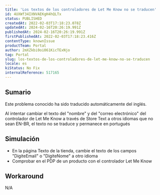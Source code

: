 ```yaml
---
title: 'Los textos de los controladores de Let Me Know no se traducen'
id: 4UXWf34IXNVAEKgH4hQLTx
status: PUBLISHED
createdAt: 2022-02-03T17:18:23.078Z
updatedAt: 2024-02-16T20:26:19.991Z
publishedAt: 2024-02-16T20:26:19.991Z
firstPublishedAt: 2022-02-03T17:18:23.416Z
contentType: knownIssue
productTeam: Portal
author: 2mXZkbi0oi061KicTExNjo
tag: Portal
slug: los-textos-de-los-controladores-de-let-me-know-no-se-traducen
locale: es
kiStatus: No Fix
internalReference: 517165
---
```


## Sumario

<div class="alert alert-info">
  <p>Este problema conocido ha sido traducido automáticamente del inglés.</p>
</div>


Al intentar cambiar el texto del "nombre" y del "correo electrónico" del controlador de Let Me Know a través de Store Text a otros idiomas que no sean EN-BR, el texto no se traduce y permanece en portugués



## Simulación


- En la página Texto de la tienda, cambie el texto de los campos "DigiteEmail" o "DigiteNome" a otro idioma
- Comprobar en el PDP de un producto con el controlador Let Me Know



## Workaround


N/A

